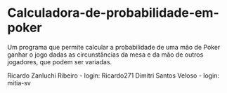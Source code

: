 # Calculadora-de-probabilidade-em-poker
Um programa que permite calcular a probabilidade de uma mão de Poker ganhar o jogo dadas as circunstâncias da mesa e da mão de outros jogadores, que podem ser variadas.

Ricardo Zanluchi Ribeiro - login: Ricardo271
Dimitri Santos Veloso - login: mitia-sv